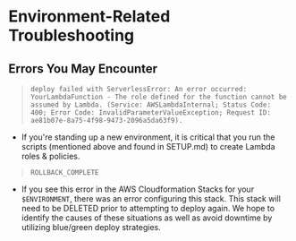 # Environment-Related Troubleshooting

## Errors You May Encounter
> ```deploy failed with ServerlessError: An error occurred: YourLambdaFunction - The role defined for the function cannot be assumed by Lambda. (Service: AWSLambdaInternal; Status Code: 400; Error Code: InvalidParameterValueException; Request ID: ae81b07e-8a75-4f98-9473-2096a5da63f9).```
* If you're standing up a new environment, it is critical that you run the scripts (mentioned above and found in SETUP.md) to create Lambda roles & policies.
> ``` ROLLBACK_COMPLETE ```
* If you see this error in the AWS Cloudformation Stacks for your `$ENVIRONMENT`, there was an error configuring this stack. This stack will need to be DELETED prior to attempting to deploy again.  We hope to identify the causes of these situations as well as avoid downtime by utilizing blue/green deploy strategies.